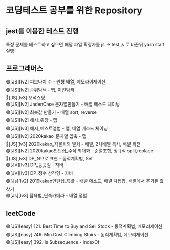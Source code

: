 # 코딩테스트 공부를 위한 Repository

## jest를 이용한 테스트 진행

특정 문제를 테스트하고 싶으면 해당 파일 확장자를 js -> test.js 로 바꾼뒤 yarn start 실행

## 프로그래머스

🟢[JS][lv2] 피보나치 수 - 원형 배열, 메모라이제이션  
🟢[JS][lv2] 순위탐색 - 맵, 이진탐색  
🔴[JS][lv3] 보석쇼핑  
🟢[JS][lv2] JadenCase 문자열만들기 - 배열 메소드 체이닝  
🟢[JS][lv2] 최솟값 만들기 - 배열 sort, reverse  
🟢[JS][lv2] 해시\_위장 - 맵  
🟢[JS][lv3] 해시\_베스트앨범 - 맵, 배열 메소드 체이닝  
🟢[JS][lv2] 2020kakao\_문자열 압축 - 맵  
🔴[JS][lv3] 2020kakao\_자물쇠와 열쇠 - 배열, 2차배열 복사, 배열 회전  
🟢[JS][lv2] 2020kakao인턴십\_수식 최대화 - 순열조합, 정규식 split,replace  
🔴[JS][lv3] DP_N으로 표현 - 동적계획법, Set  
🟢[JV][lv3] DP\_등굣길 - 자바  
🟢[JV][lv3] DP\_정수 삼각형 - 자바  
🟢[Js][lv2] 2019kakao인턴십\_튜플 - 배열 메소드, 배열 차집합, 배열에서 추가된 값 찾기  
🟢[Js][lv3] 탐욕법\_단속카메라 - 배열 정렬

## leetCode

🟢[JS][easy] 121. Best Time to Buy and Sell Stock - 동적계획법, 메모리제이션  
🟢[JS][easy] 746. Min Cost Climbing Stairs - 동적계획법, 메모리제이션  
🟢[JS][easy] 392. Is Subsequence - indexOf
